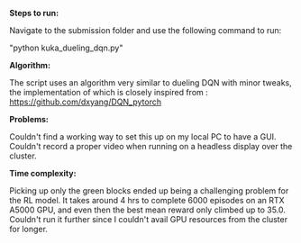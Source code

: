 **Steps to run:**

Navigate to the submission folder and use the following command to run:

"python kuka_dueling_dqn.py"

**Algorithm:**

The script uses an algorithm very similar to dueling DQN with minor tweaks, the implementation of which is closely inspired from : https://github.com/dxyang/DQN_pytorch

**Problems:** 

Couldn't find a working way to set this up on my local PC to have a GUI. Couldn't record a proper video when running on a headless display over the cluster.

**Time complexity:**

Picking up only the green blocks ended up being a challenging problem for the RL model. It takes around 4 hrs to complete 6000 episodes on an RTX A5000 GPU, and even then the best mean reward only climbed up to 35.0. Couldn't run it further since I couldn't avail GPU resources from the cluster for longer. 
